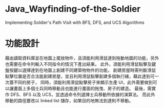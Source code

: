 # Java_Wayfinding-of-the-Soldier
Implementing Soldier's Path Visit with BFS, DFS, and UCS Algorithms

# 功能設計
藉由讀取資料庫並在地圖上擺放物件，且須能利用滑鼠達到拖動地圖的功能，另外也需要在命令列輸入不同指令的情況下產出結果。
此外，須能利用滑鼠點擊及鍵盤按鍵以選擇達到在地圖上創建不同建築物物件的功能，
創建房屋時需判斷滑鼠點擊位置是否合法能創建房屋，並且利用滑鼠點擊創建多個執行緒，藉此達到可一次蓋不同的房子，
同時，須能利用滑鼠點擊房子來顯示生產 UI，此外需要做到可以讓畫面上多個士兵同時移動且也能進行畫面的拖曳、房子的建造。
最後，需實作 DFS、BFS 以及 UCS，並透過命令列選擇士兵移動所依據的演算法。
而此外移動的路徑要改以 linked list 儲存，如果目的地無法到達則不移動。

